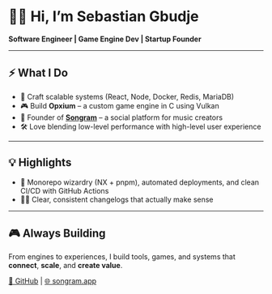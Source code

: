 


# 👋🏿 Hi, I’m Sebastian Gbudje

**Software Engineer | Game Engine Dev | Startup Founder**

---

## ⚡ What I Do

- 🧠 Craft scalable systems (React, Node, Docker, Redis, MariaDB)
- 🎮 Build **Opxium** – a custom game engine in C using Vulkan  
- 🚀 Founder of [**Songram**](https://songram.app) – a social platform for music creators  
- 🛠️ Love blending low-level performance with high-level user experience

---

## 💡 Highlights
- 🔧 Monorepo wizardry (NX + pnpm), automated deployments, and clean CI/CD with GitHub Actions
- ✍🏿 Clear, consistent changelogs that actually make sense

---

## 🎮 Always Building

From engines to experiences, I build tools, games, and systems that **connect**, **scale**, and **create value**.

[🔗 GitHub](https://github.com/gbudjeakp) | [🌐 songram.app](https://songram.app)
